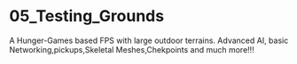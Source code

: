 # 05_Testing_Grounds
A Hunger-Games based FPS with large outdoor terrains. Advanced AI, basic Networking,pickups,Skeletal Meshes,Chekpoints and much more!!!

